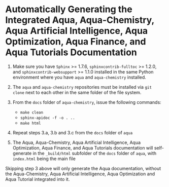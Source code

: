 # Automatically Generating the Integrated Aqua, Aqua-Chemistry, Aqua Artificial Intelligence, Aqua Optimization, Aqua Finance, and Aqua Tutorials Documentation

1. Make sure you have `Sphinx` >= 1.7.6, `sphinxcontrib-fulltoc` >= 1.2.0, and `sphinxcontrib-websupport` >= 1.1.0 installed
   in the same Python environment where you have `aqua` and `aqua-chemistry` installed.
2. The `aqua` and `aqua-chemistry` repositories must be installed via `git clone` next to each other in the same folder of the
   file system.
3. From the `docs` folder of `aqua-chemistry`, issue the following commands:

   - `make clean`
   - `sphinx-apidoc -f -o . ..`
   - `make html`
   
4. Repeat steps 3.a, 3.b and 3.c from the `docs` folder of `aqua`
5. The Aqua, Aqua-Chemistry, Aqua Artificial Intelligence, Aqua Optimization, Aqua Finance, and Aqua Tutorials documentation 
will self-generate in the `_build/html` subfolder of the `docs` folder of `aqua`, with `index.html` being the main file
   
Skipping step 3 above will only generate the Aqua documentation, without the Aqua-Chemistry, Aqua Artificial Intelligence,
Aqua Optimization and Aqua Tutorial integrated into it.
